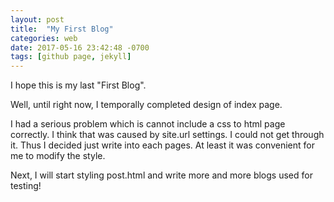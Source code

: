```yaml
---
layout: post
title:  "My First Blog"
categories: web
date: 2017-05-16 23:42:48 -0700
tags: [github page, jekyll]
---
```


I hope this is my last "First Blog".

Well, until right now, I temporally completed design of index page.

I had a serious problem which is cannot include a css to html page correctly. I think that was caused by site.url settings. I could not get through it. Thus I decided just write into each pages. At least it was convenient for me to modify the style.

Next, I will start styling post.html and write more and more blogs used for testing!
